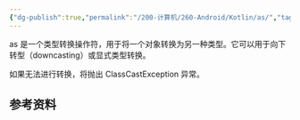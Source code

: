 ```yaml
---
{"dg-publish":true,"permalink":"/200-计算机/260-Android/Kotlin/as/","tags":["kotlin/关键字"],"noteIcon":""}
---
```


as 是一个类型转换操作符，用于将一个对象转换为另一种类型。它可以用于向下转型（downcasting）或显式类型转换。

如果无法进行转换，将抛出 ClassCastException 异常。


## 参考资料